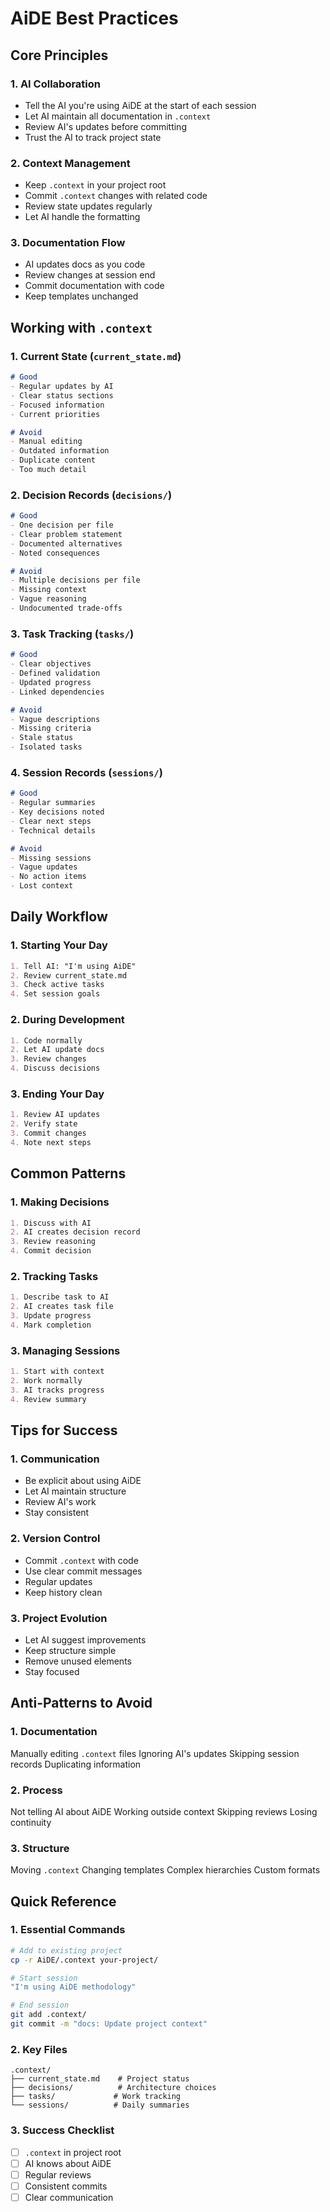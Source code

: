 # AiDE Best Practices

## Core Principles

### 1. AI Collaboration
- Tell the AI you're using AiDE at the start of each session
- Let AI maintain all documentation in `.context`
- Review AI's updates before committing
- Trust the AI to track project state

### 2. Context Management
- Keep `.context` in your project root
- Commit `.context` changes with related code
- Review state updates regularly
- Let AI handle the formatting

### 3. Documentation Flow
- AI updates docs as you code
- Review changes at session end
- Commit documentation with code
- Keep templates unchanged

## Working with `.context`

### 1. Current State (`current_state.md`)
```markdown
# Good
- Regular updates by AI
- Clear status sections
- Focused information
- Current priorities

# Avoid
- Manual editing
- Outdated information
- Duplicate content
- Too much detail
```

### 2. Decision Records (`decisions/`)
```markdown
# Good
- One decision per file
- Clear problem statement
- Documented alternatives
- Noted consequences

# Avoid
- Multiple decisions per file
- Missing context
- Vague reasoning
- Undocumented trade-offs
```

### 3. Task Tracking (`tasks/`)
```markdown
# Good
- Clear objectives
- Defined validation
- Updated progress
- Linked dependencies

# Avoid
- Vague descriptions
- Missing criteria
- Stale status
- Isolated tasks
```

### 4. Session Records (`sessions/`)
```markdown
# Good
- Regular summaries
- Key decisions noted
- Clear next steps
- Technical details

# Avoid
- Missing sessions
- Vague updates
- No action items
- Lost context
```

## Daily Workflow

### 1. Starting Your Day
```markdown
1. Tell AI: "I'm using AiDE"
2. Review current_state.md
3. Check active tasks
4. Set session goals
```

### 2. During Development
```markdown
1. Code normally
2. Let AI update docs
3. Review changes
4. Discuss decisions
```

### 3. Ending Your Day
```markdown
1. Review AI updates
2. Verify state
3. Commit changes
4. Note next steps
```

## Common Patterns

### 1. Making Decisions
```markdown
1. Discuss with AI
2. AI creates decision record
3. Review reasoning
4. Commit decision
```

### 2. Tracking Tasks
```markdown
1. Describe task to AI
2. AI creates task file
3. Update progress
4. Mark completion
```

### 3. Managing Sessions
```markdown
1. Start with context
2. Work normally
3. AI tracks progress
4. Review summary
```

## Tips for Success

### 1. Communication
- Be explicit about using AiDE
- Let AI maintain structure
- Review AI's work
- Stay consistent

### 2. Version Control
- Commit `.context` with code
- Use clear commit messages
- Regular updates
- Keep history clean

### 3. Project Evolution
- Let AI suggest improvements
- Keep structure simple
- Remove unused elements
- Stay focused

## Anti-Patterns to Avoid

### 1. Documentation
 Manually editing `.context` files
 Ignoring AI's updates
 Skipping session records
 Duplicating information

### 2. Process
 Not telling AI about AiDE
 Working outside context
 Skipping reviews
 Losing continuity

### 3. Structure
 Moving `.context`
 Changing templates
 Complex hierarchies
 Custom formats

## Quick Reference

### 1. Essential Commands
```bash
# Add to existing project
cp -r AiDE/.context your-project/

# Start session
"I'm using AiDE methodology"

# End session
git add .context/
git commit -m "docs: Update project context"
```

### 2. Key Files
```
.context/
├── current_state.md    # Project status
├── decisions/          # Architecture choices
├── tasks/             # Work tracking
└── sessions/          # Daily summaries
```

### 3. Success Checklist
- [ ] `.context` in project root
- [ ] AI knows about AiDE
- [ ] Regular reviews
- [ ] Consistent commits
- [ ] Clear communication
